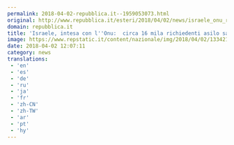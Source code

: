 ```yaml
---
permalink: 2018-04-02-repubblica.it--1959053073.html
original: http://www.repubblica.it/esteri/2018/04/02/news/israele_onu_rifugiati-192790220/?rss
domain: repubblica.it
title: 'Israele, intesa con l''Onu:  circa 16 mila richiedenti asilo saranno mandati in Occidente'
image: https://www.repstatic.it/content/nazionale/img/2018/04/02/133421609-0f4e47fe-c045-40a4-8471-70d8163f4437.jpg
date: 2018-04-02 12:07:11
category: news
translations: 
 - 'en'
 - 'es'
 - 'de'
 - 'ru'
 - 'ja'
 - 'fr'
 - 'zh-CN'
 - 'zh-TW'
 - 'ar'
 - 'pt'
 - 'hy'
---
```


